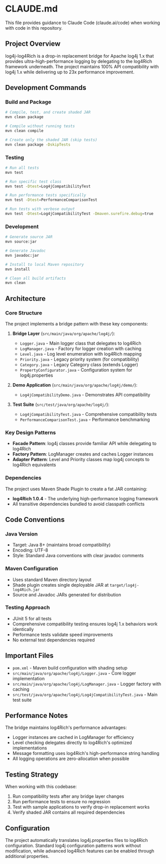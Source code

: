 # CLAUDE.md

This file provides guidance to Claude Code (claude.ai/code) when working with code in this repository.

## Project Overview

log4j-log4Rich is a drop-in replacement bridge for Apache log4j 1.x that provides ultra-high-performance logging by delegating to the log4Rich framework underneath. The project maintains 100% API compatibility with log4j 1.x while delivering up to 23x performance improvement.

## Development Commands

### Build and Package
```bash
# Compile, test, and create shaded JAR
mvn clean package

# Compile without running tests
mvn clean compile

# Create only the shaded JAR (skip tests)
mvn clean package -DskipTests
```

### Testing
```bash
# Run all tests
mvn test

# Run specific test class
mvn test -Dtest=Log4jCompatibilityTest

# Run performance tests specifically
mvn test -Dtest=PerformanceComparisonTest

# Run tests with verbose output
mvn test -Dtest=Log4jCompatibilityTest -Dmaven.surefire.debug=true
```

### Development
```bash
# Generate source JAR
mvn source:jar

# Generate Javadoc
mvn javadoc:jar

# Install to local Maven repository
mvn install

# Clean all build artifacts
mvn clean
```

## Architecture

### Core Structure
The project implements a bridge pattern with these key components:

1. **Bridge Layer** (`src/main/java/org/apache/log4j/`):
   - `Logger.java` - Main logger class that delegates to log4Rich
   - `LogManager.java` - Factory for logger creation with caching
   - `Level.java` - Log level enumeration with log4Rich mapping
   - `Priority.java` - Legacy priority system (for compatibility)
   - `Category.java` - Legacy Category class (extends Logger)
   - `PropertyConfigurator.java` - Configuration system for log4j.properties

2. **Demo Application** (`src/main/java/org/apache/log4j/demo/`):
   - `Log4jCompatibilityDemo.java` - Demonstrates API compatibility

3. **Test Suite** (`src/test/java/org/apache/log4j/`):
   - `Log4jCompatibilityTest.java` - Comprehensive compatibility tests
   - `PerformanceComparisonTest.java` - Performance benchmarking

### Key Design Patterns

- **Facade Pattern**: log4j classes provide familiar API while delegating to log4Rich
- **Factory Pattern**: LogManager creates and caches Logger instances
- **Adapter Pattern**: Level and Priority classes map log4j concepts to log4Rich equivalents

### Dependencies

The project uses Maven Shade Plugin to create a fat JAR containing:
- **log4Rich 1.0.4** - The underlying high-performance logging framework
- All transitive dependencies bundled to avoid classpath conflicts

## Code Conventions

### Java Version
- Target: Java 8+ (maintains broad compatibility)
- Encoding: UTF-8
- Style: Standard Java conventions with clear javadoc comments

### Maven Configuration
- Uses standard Maven directory layout
- Shade plugin creates single deployable JAR at `target/log4j-log4Rich.jar`
- Source and Javadoc JARs generated for distribution

### Testing Approach
- JUnit 5 for all tests
- Comprehensive compatibility testing ensures log4j 1.x behaviors work identically
- Performance tests validate speed improvements
- No external test dependencies required

## Important Files

- `pom.xml` - Maven build configuration with shading setup
- `src/main/java/org/apache/log4j/Logger.java` - Core logger implementation
- `src/main/java/org/apache/log4j/LogManager.java` - Logger factory with caching
- `src/test/java/org/apache/log4j/Log4jCompatibilityTest.java` - Main test suite

## Performance Notes

The bridge maintains log4Rich's performance advantages:
- Logger instances are cached in LogManager for efficiency
- Level checking delegates directly to log4Rich's optimized implementations
- Message formatting uses log4Rich's high-performance string handling
- All logging operations are zero-allocation when possible

## Testing Strategy

When working with this codebase:
1. Run compatibility tests after any bridge layer changes
2. Run performance tests to ensure no regression
3. Test with sample applications to verify drop-in replacement works
4. Verify shaded JAR contains all required dependencies

## Configuration

The project automatically translates log4j.properties files to log4Rich configuration. Standard log4j configuration patterns work without modification, while advanced log4Rich features can be enabled through additional properties.